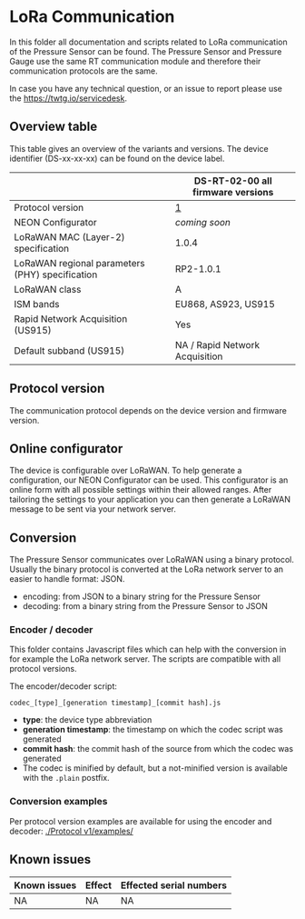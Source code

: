 # LoRa Communication

In this folder all documentation and scripts related to LoRa communication of the Pressure Sensor can be found.
The Pressure Sensor and Pressure Gauge use the same RT communication module and therefore their communication protocols are the same.

In case you have any technical question, or an issue to report please use the https://twtg.io/servicedesk.

## Overview table

This table gives an overview of the variants and versions.
The device identifier (DS-xx-xx-xx) can be found on the device label.

|                                                 | DS-RT-02-00 all firmware versions |
| ----------------------------------------------- | --------------------------------- |
| Protocol version                                | [1](./Protocol%20v1/)             |
| NEON Configurator                               | _coming soon_                     |
| LoRaWAN MAC (Layer-2) specification             | 1.0.4                             |
| LoRaWAN regional parameters (PHY) specification | RP2-1.0.1                         |
| LoRaWAN class                                   | A                                 |
| ISM bands                                       | EU868, AS923, US915               |
| Rapid Network Acquisition (US915)               | Yes                               |
| Default subband (US915)                         | NA / Rapid Network Acquisition    |

## Protocol version

The communication protocol depends on the device version and firmware version.

## Online configurator

The device is configurable over LoRaWAN.
To help generate a configuration, our NEON Configurator can be used.
This configurator is an online form with all possible settings within their allowed ranges.
After tailoring the settings to your application you can then generate a LoRaWAN message to be sent via your network server.

## Conversion

The Pressure Sensor communicates over LoRaWAN using a binary protocol.
Usually the binary protocol is converted at the LoRa network server to an easier to handle format: JSON.

- encoding: from JSON to a binary string for the Pressure Sensor
- decoding: from a binary string from the Pressure Sensor to JSON

### Encoder / decoder

This folder contains Javascript files which can help with the conversion in for example the LoRa network server.
The scripts are compatible with all protocol versions.

The encoder/decoder script:

    codec_[type]_[generation timestamp]_[commit hash].js

- **type**: the device type abbreviation
- **generation timestamp**: the timestamp on which the codec script was generated
- **commit hash**: the commit hash of the source from which the codec was generated
- The codec is minified by default, but a not-minified version is available with the `.plain` postfix.

### Conversion examples

Per protocol version examples are available for using the encoder and decoder: [./Protocol v1/examples/](./Protocol%20v1/examples/)

## Known issues

| Known issues | Effect | Effected serial numbers |
| ------------ | ------ | ----------------------- |
| NA           | NA     | NA                      |
